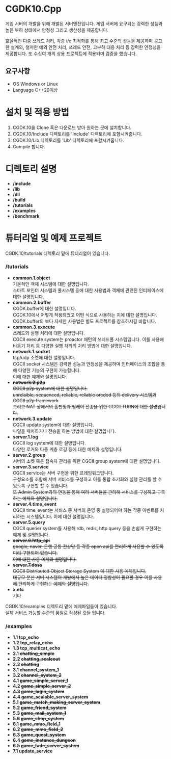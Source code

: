 # CGDK10.Cpp
게임 서버의 개발을 위해 개발된 서버엔진입니다.
게임 서버에 요구되는 강력한 성능과 높은 부하 상태에서 안정성 그리고 생산성을 제공합니다.

효율적인 다중 쓰레드 처리, 각종 i/o 최적화를 통해 최고 수준의 성능을 제공하며
공고한 설계와, 철저한 예외 안전 처리, 쓰레드 안전, 고부하 대응 처리 등 강력한 안정성을 제공합니다.
또 수십여 개의 상용 프로젝트에 적용되며 검증을 했습니다.

## 요구사항
- OS Windows or Linux 
- Language C++20이상

# 설치 및 적용 방법
1. CGDK.10을 Clone 혹은 다운로드 받아 원하는 곳에 설치합니다.
2. CGDK.10/Include 디렉토리를 'Include' 디렉토리에 포함시켜줍니다.
3. CGDK.10/Lib 디렉토리를 'Lib' 디렉토리에 포함시켜줍니다.
4. Compile 합니다.

# 디렉토리 설명
- __/include__
- __/lib__
- __/dll__
- __/build__
- __/tutorials__
- __/examples__
- __/benchmark__

# 튜터리얼 및 예제 프로젝트
  CGDK.10/tutorials 디렉토리 밑에 튜터리얼이 있습니다.

  ### /tutorials<br>

   - __common.1.object__ <br/>
     기본적인 객체 시스템에 대한 설명입니다.<br/>
     스마트 포인터 시스템과 풀시스템 등에 대한 사용법과 객체에 관련된 인터페이스에 대한 설명입니다.<br/>
   - __common.2.buffer__<br/>
     CGDK.buffer에 대한 설명입니다.<br/>
     CGDK.10에서 어떻게 적용되었고 어떤 식으로 사용하는 지에 대한 설명입니다.<br/>
     CGDK.buffer의 보다 자세한 사용법은 별도 프로젝트를 참조하시길 바랍니다.<br/>
   - __common.3.execute__<br/>
     쓰레드와 실행 처리에 대한 설명입니다.<br/>
     CGCII execute system는 proactor 패턴의 쓰레드풀 시스템입니다.
     이를 사용해 비동기 처리 등 다양한 실행 처리의 처리 방법에 대한 설명입니다.<br/>
   - __network.1.socket__<br/>
     tcp/udp 소켓에 대한 설명입니다.<br/>
     CGCII socket 시스템은 강력한 성능과 안정성을 제공하며 인터페이스의 조합을 통해 다양한 기능의 구현이 가능합니다.<br/>
     이에 대한 예제와 설명입니다.<br/>
   - __~~network.2.p2p~~__<br/>
     ~~CGCII p2p system에 대한 설명입니다.~~<br/>
     ~~unrelaible, sequenced, reliable, reliable oreded 등의 delivery 시스템과 CGCII p2p framework~~<br/>
     ~~그리고 NAT 상에서의 홀펀칭과 릴레이 전송을 위한 CGCII TURN에 대한 설명입니다.~~<br/>
   - __network.3.update__<br/>
     CGCII update system에 대한 설명입니다.<br/>
     파일을 패치하거나 전송을 하는 방법에 대한 설명입니다.<br/>     
   - __server.1.log__<br/>
     CGCII log system에 대한 설명입니다.<br/>
     다양한 로거와 다중 계층 로깅 등에 대한 예제와 설명입니다.<br/>
   - __server.2.group__<br/>
     서버의 소켓 혹은 접속자 관리를 위한 CGCII group system에 대한 설명입니다.<br/> 
   - __server.3.service__<br/>
     CGCII service는 서버 구현을 위한 프레임워크입니다.<br/>
     구성요소를 조합해 서버 서비스를 구성하고 이를 통합 초기화와 실행 관리를 할 수 있도록 구현할 할 수 있습니다.<br/>
     ~~또 Admin System과의 연동을 통해 여러 서버들을 관리해 서비스를 구성하고 구축하는 예제와 설명입니다.~~<br/>
   - __server.4.time_event__<br/>
     CGCII time_event는 서비스 중 서버의 운영 중 실행되어야 하는 각종 이벤트를 처리하는 시스템입니다. 이에 대한 설명입니다.<br/>
   - __server.5.query__<br/>
     CGCII querier system를 사용해 rdb, redis, http query 등을 손쉽게 구현하는 예제 및 설명입니다.<br/>
   - __~~server.6.http_api~~__<br/>
     ~~google, naver, 은행 공통 전상망 등 각종 open api를 편리하게 사용할 수 있도록 미리 구현되어 있습니다.~~<br/>
     ~~이에 대한 사용 예제와 설명입니다.~~<br/>
   - __~~server.7.doss~~__<br/>
     ~~CGCII Distributed Object Storage System 에 대한 사용 예제입니다.~~<br/>
     ~~대규모 분산 서버 시스템의 개발에서 높은 데이터 정합성이 필요할 경우 이를 사용해 편리하게 구현하는 예제와 설명입니다.~~<br/>
   - __x.etc__<br/>
     기타<br/>

  CGDK.10/examples 디렉토리 밑에 예제파일들이 있습니다.<br/>
  실제 서비스 가능할 수준의 품질로 작성된 것들 입니다. <br/>

   ### /examples<br/>
   - __1.1 tcp_echo__<br/>
   - __1.2 tcp_relay_echo__<br/>
   - __1.3 tcp_multicat_echo__<br/>
   - __2.1 ~~chatting_simple~~__<br/>
   - __2.2 ~~chatting_scaleout~~__<br/>
   - __2.3 ~~chatting~~__<br/>
   - __3.1 ~~channel_system_1~~__<br/>
   - __3.2 ~~channel_system_2~~__<br/>
   - __4.1 ~~game_simple_server_1~~__<br/>
   - __4.2 ~~game_simple_server_2~~__<br/>
   - __4.3 ~~game_login_system~~__<br/>
   - __4.4 ~~game_scalable_server_system~~__<br/>
   - __5.1 ~~game_match_making_server_system~~__<br/>
   - __5.2 ~~game_friend_system~~__<br/>
   - __5.3 ~~game_mail_system_1~~__<br/>
   - __5.6 ~~game_shop_system~~__<br/>
   - __6.1 ~~game_mmo_field_1~~__<br/>
   - __6.2 ~~game_mmo_field_2~~__<br/>
   - __6.3 ~~game_quest_system~~__<br/>
   - __6.4 ~~game_instance_dungeon~~__<br/>
   - __6.5 ~~game_tade_server_system~~__<br/>
   - __7.1 update_service__<br/>
